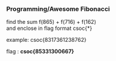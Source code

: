 ### Programming/Awesome Fibonacci
find the sum f(865) + f(716) + f(162) \
and enclose in flag format csoc{*} 

example: csoc{8317361238762}

flag : **csoc\{85331300667}**